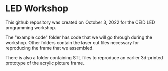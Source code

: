 # LED Workshop

This github repository was created on October 3, 2022 for the CEID LED programming workshop.

The "example code" folder has code that we will go through during the workshop. Other folders contain the laser cut files necessary for reproducing the frame that we assembled.

There is also a folder containing STL files to reproduce an earlier 3d-printed prototype of the acrylic picture frame.
